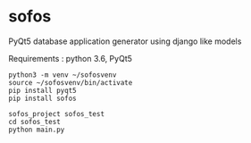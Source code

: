 # sofos
PyQt5 database application generator using django like models

Requirements : python 3.6, PyQt5

```
python3 -m venv ~/sofosvenv
source ~/sofosvenv/bin/activate
pip install pyqt5
pip install sofos

sofos_project sofos_test
cd sofos_test
python main.py
```

